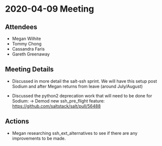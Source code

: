 # 2020-04-09  Meeting

## Attendees

* Megan Wilhite
* Tommy Chong
* Cassandra Faris
* Gareth Greenaway

## Meeting Details

- Discussed in more detail the salt-ssh sprint. We will have this setup post Sodium
  and after Megan returns from leave (around July/August)

- Discussed the python2 deprecation work that will need to be done for Sodium:
  -> Demod new ssh_pre_flight feature: https://github.com/saltstack/salt/pull/56488

## Actions
  - Megan researching ssh_ext_alternatives to see if there are any improvements to be made.
